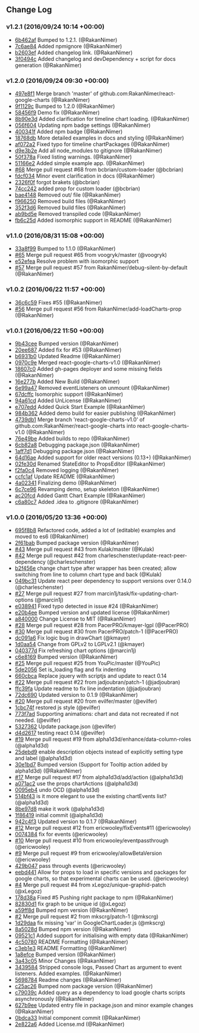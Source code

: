 ## Change Log

### v1.2.1 (2016/09/24 10:14 +00:00)
- [6b462af](https://github.com/RakanNimer/react-google-charts/commit/6b462af854f9ea504e02512206a5c5f2823624ee) Bumped to 1.2.1. (@RakanNimer)
- [7c6ae84](https://github.com/RakanNimer/react-google-charts/commit/7c6ae84c8be9548e8c6f22aa8025564005596a32) Added npmignore (@RakanNimer)
- [b2603ef](https://github.com/RakanNimer/react-google-charts/commit/b2603efdec608645823e90953f06e499c0901507) Added changelog link. (@RakanNimer)
- [3f0494c](https://github.com/RakanNimer/react-google-charts/commit/3f0494c70fa545bbafab247ed6c3ffca690f83b4) Added changelog and devDependency + script for docs generation (@RakanNimer)

### v1.2.0 (2016/09/24 09:30 +00:00)
- [497e8f1](https://github.com/RakanNimer/react-google-charts/commit/497e8f183cf59ceef92573ecce870b5e184cf193) Merge branch 'master' of github.com:RakanNimer/react-google-charts (@RakanNimer)
- [9f1129c](https://github.com/RakanNimer/react-google-charts/commit/9f1129c5fb39661a92aa3fd6b2e5fcf42bfe1327) Bumped to 1.2.0 (@RakanNimer)
- [58456f9](https://github.com/RakanNimer/react-google-charts/commit/58456f91d72f9d13f8d585a39670d19ad7ba87f6) Demo fix (@RakanNimer)
- [8b90e3d](https://github.com/RakanNimer/react-google-charts/commit/8b90e3d6474b510c2341612f23102578e2eee4e0) Added clarification for timeline chart loading. (@RakanNimer)
- [056f604](https://github.com/RakanNimer/react-google-charts/commit/056f6042da2d0c7c1a1890d8e9b9e4bd44d8a189) Updating npm badge settings (@RakanNimer)
- [400341f](https://github.com/RakanNimer/react-google-charts/commit/400341f6dc7eaede1c19df3a1685b05d06c4f759) Added npm badge (@RakanNimer)
- [18768db](https://github.com/RakanNimer/react-google-charts/commit/18768db69e99a8c0b1ed9c1980dec6ff818f250e) More detailed examples in docs and styling (@RakanNimer)
- [af072a2](https://github.com/RakanNimer/react-google-charts/commit/af072a2acee43d0fb9dbac61f437030466a824a3) Fixed typo for timeline chartPackages (@RakanNimer)
- [d9e3b2e](https://github.com/RakanNimer/react-google-charts/commit/d9e3b2e28aabbaa03f933b772c08bbada5ae9ea2) Add all node_modules to gitignore (@RakanNimer)
- [50f378a](https://github.com/RakanNimer/react-google-charts/commit/50f378a57bf2d102f494eaf1f2bf06d81d609325) Fixed listing warnings. (@RakanNimer)
- [51166e2](https://github.com/RakanNimer/react-google-charts/commit/51166e2b57dc05b43a95db7d63cb000bb87ab966) Added simple example app. (@RakanNimer)
- [#68](https://github.com/RakanNimer/react-google-charts/pull/68) Merge pull request #68 from bcbrian/custom-loader (@bcbrian)
- [fdcf034](https://github.com/RakanNimer/react-google-charts/commit/fdcf034c3586e64cc006b019e35ab5687aedc484) Minor event clarification in docs (@RakanNimer)
- [2326f0f](https://github.com/RakanNimer/react-google-charts/commit/2326f0f4f0f645f636b127f409617a9b88037ae4) forgot brakets (@bcbrian)
- [74cc242](https://github.com/RakanNimer/react-google-charts/commit/74cc242008a86e53ec9b2f14d5f04706fb98a34b) added prop for custom loader (@bcbrian)
- [bae4148](https://github.com/RakanNimer/react-google-charts/commit/bae4148caa3d652ae3ea46b3091fe4ea8605ba7f) Removed out/ file (@RakanNimer)
- [f966250](https://github.com/RakanNimer/react-google-charts/commit/f9662504854b5acc89fec8c371cbc4c4c1341eb6) Removed build files (@RakanNimer)
- [352f3d6](https://github.com/RakanNimer/react-google-charts/commit/352f3d650937eecc0cf42db5a74586f008f6df42) Removed build files (@RakanNimer)
- [ab9bd5e](https://github.com/RakanNimer/react-google-charts/commit/ab9bd5e93f3a6b7a7c558401d254fa24a7156a7d) Removed transpiled code (@RakanNimer)
- [fb6c25d](https://github.com/RakanNimer/react-google-charts/commit/fb6c25d2d20738c6b86523152a3e9ae05f8c24c0) Added isomorphic support in README (@RakanNimer)

### v1.1.0 (2016/08/31 15:08 +00:00)
- [33a8f99](https://github.com/RakanNimer/react-google-charts/commit/33a8f992d1d758f2a8920030c5d52b15494c9721) Bumped to 1.1.0 (@RakanNimer)
- [#65](https://github.com/RakanNimer/react-google-charts/pull/65) Merge pull request #65 from voogryk/master (@voogryk)
- [e52efea](https://github.com/RakanNimer/react-google-charts/commit/e52efea8a3fa98ca224fb06cac139f8814687ded) Resolve problem with isomorphic support
- [#57](https://github.com/RakanNimer/react-google-charts/pull/57) Merge pull request #57 from RakanNimer/debug-silent-by-default (@RakanNimer)

### v1.0.2 (2016/06/22 11:57 +00:00)
- [36c6c59](https://github.com/RakanNimer/react-google-charts/commit/36c6c59db34312a8e17f3e71d2936d36fcf6ba01) Fixes #55 (@RakanNimer)
- [#56](https://github.com/RakanNimer/react-google-charts/pull/56) Merge pull request #56 from RakanNimer/add-loadCharts-prop (@RakanNimer)

### v1.0.1 (2016/06/22 11:50 +00:00)
- [9b43cee](https://github.com/RakanNimer/react-google-charts/commit/9b43cee7a373f0ef55d33fed0b4d7e3f530e9b8a) Bumped version (@RakanNimer)
- [20ee687](https://github.com/RakanNimer/react-google-charts/commit/20ee68711d65eed99d8f86d17fc4b32cb3cb1744) Added fix for #53 (@RakanNimer)
- [b6931b0](https://github.com/RakanNimer/react-google-charts/commit/b6931b0ce6ec6baca8998c502dbee5c74667cab9) Updated Readme (@RakanNimer)
- [0970c9e](https://github.com/RakanNimer/react-google-charts/commit/0970c9ebf2ba94e9d3cef68f9a02fc00f0ecb180) Merged react-google-charts-v1.0 (@RakanNimer)
- [18607c0](https://github.com/RakanNimer/react-google-charts/commit/18607c05ac1eb158dd35fda8090fa5e9e342447c) Added gh-pages deployer and some missing fields (@RakanNimer)
- [16e277b](https://github.com/RakanNimer/react-google-charts/commit/16e277bca480e53a416e0277e3d208619c5aa25e) Added New Build (@RakanNimer)
- [6e99a47](https://github.com/RakanNimer/react-google-charts/commit/6e99a477ddc7223b67e2083c020dd51868a5632b) Removed eventListeners on unmount (@RakanNimer)
- [67dcffc](https://github.com/RakanNimer/react-google-charts/commit/67dcffc03929d0b845904c1c00664d54a19f0446) Isomorphic support (@RakanNimer)
- [94a61cd](https://github.com/RakanNimer/react-google-charts/commit/94a61cddacc37fd9f8ab3cd13e67e6483a4e1412) Added UnLicense (@RakanNimer)
- [e707edd](https://github.com/RakanNimer/react-google-charts/commit/e707edd7e0175273ebdc97f9559d38bec1e182ef) Added Quick Start Example (@RakanNimer)
- [984b362](https://github.com/RakanNimer/react-google-charts/commit/984b362b7f524f39abfafcd5d10e7b4766b4f18c) Added demo build for easier publishing (@RakanNimer)
- [4739db1](https://github.com/RakanNimer/react-google-charts/commit/4739db1ca28c37601838391cea6475bd0bade960) Merge branch 'react-google-charts-v1.0' of github.com:RakanNimer/react-google-charts into react-google-charts-v1.0 (@RakanNimer)
- [76e49be](https://github.com/RakanNimer/react-google-charts/commit/76e49be19a8cae54de7cd678074c0722b43d03cb) Added builds to repo (@RakanNimer)
- [6cb82a8](https://github.com/RakanNimer/react-google-charts/commit/6cb82a89e0b63e0221519188308b4b9f50a648d5) Debugging package.json (@RakanNimer)
- [1aff7d1](https://github.com/RakanNimer/react-google-charts/commit/1aff7d1199c836bf29bf01873c186a5a4b592c08) Debugging package.json (@RakanNimer)
- [64d16ae](https://github.com/RakanNimer/react-google-charts/commit/64d16aea1bb8de8a2636b01c9b969b81b8ddf7ae) Added support for older react versions (0.13+) (@RakanNimer)
- [02fe30d](https://github.com/RakanNimer/react-google-charts/commit/02fe30d8ddcdbe7fcae0ea11e5134511b6aae978) Renamed StateEditor to PropsEditor (@RakanNimer)
- [f2fa0c4](https://github.com/RakanNimer/react-google-charts/commit/f2fa0c4da63ba0906759d9c2b70c8a8ad2f6d602) Removed logging (@RakanNimer)
- [ccfc1af](https://github.com/RakanNimer/react-google-charts/commit/ccfc1af6579fdb0168494959ab041ccdf1312d98) Update README (@RakanNimer)
- [4a02341](https://github.com/RakanNimer/react-google-charts/commit/4a02341e3c0865a7ef0450d838fbf56b9b23b81e) Finalizing demo (@RakanNimer)
- [6c7ce96](https://github.com/RakanNimer/react-google-charts/commit/6c7ce961380fb174f180d49f09cfbca766d3279a) Revamping demo, setup skeleton (@RakanNimer)
- [ac20fcd](https://github.com/RakanNimer/react-google-charts/commit/ac20fcdbf85ad5e7dc740a03fc604d65924d52b3) Added Gantt Chart Example (@RakanNimer)
- [c6a80c7](https://github.com/RakanNimer/react-google-charts/commit/c6a80c7fd6fd4aa6d5937046c221617752d9b29c) Added .idea to .gitignore (@RakanNimer)

### v1.0.0 (2016/05/20 13:36 +00:00)
- [695f8b8](https://github.com/RakanNimer/react-google-charts/commit/695f8b8e04c10753e6681c974fb1860d8d898809) Refactored code, added a lot of (editable) examples and moved to es6 (@RakanNimer)
- [2f61bab](https://github.com/RakanNimer/react-google-charts/commit/2f61baba83bee00d9a7baca635a857d67905e261) Bumped package version (@RakanNimer)
- [#43](https://github.com/RakanNimer/react-google-charts/pull/43) Merge pull request #43 from Kulak/master (@Kulak)
- [#42](https://github.com/RakanNimer/react-google-charts/pull/42) Merge pull request #42 from charleschenster/update-react-peer-dependency (@charleschenster)
- [b2f456e](https://github.com/RakanNimer/react-google-charts/commit/b2f456ec1b906bbc9fdf968e3185e26fb7a0e617) change chart type after wrapper has been created; allow switching from line to column chart type and back (@Kulak)
- [049bc31](https://github.com/RakanNimer/react-google-charts/commit/049bc311666e709627fdb29864306c9afd8ff820) Update react peer dependency to support versions over 0.14.0 (@charleschenster)
- [#27](https://github.com/RakanNimer/react-google-charts/pull/27) Merge pull request #27 from marcin1j/task/fix-updating-chart-options (@marcin1j)
- [e038941](https://github.com/RakanNimer/react-google-charts/commit/e03894140612acab3979da81d89de5c49fa668aa) Fixed typo detected in issue #24 (@RakanNimer)
- [e20b4ee](https://github.com/RakanNimer/react-google-charts/commit/e20b4eeb7ddd79608940b1d71408cc9df26182e8) Bumped version and updated license (@RakanNimer)
- [a840000](https://github.com/RakanNimer/react-google-charts/commit/a840000942a00b187b466c6ee647eeda8f093d1b) Change License to MIT (@RakanNimer)
- [#28](https://github.com/RakanNimer/react-google-charts/pull/28) Merge pull request #28 from PacerPRO/kmayer-lgpl (@PacerPRO)
- [#30](https://github.com/RakanNimer/react-google-charts/pull/30) Merge pull request #30 from PacerPRO/patch-1 (@PacerPRO)
- [dc091a6](https://github.com/RakanNimer/react-google-charts/commit/dc091a661377934db369829e7580feb0d5c4fc09) Fix logic bug in drawChart (@kmayer)
- [1d0aa54](https://github.com/RakanNimer/react-google-charts/commit/1d0aa54687b7f7e621fa2a7329c46b930a31fcd6) Change from GPLv2 to LGPLv2.1 (@kmayer)
- [040377d](https://github.com/RakanNimer/react-google-charts/commit/040377d06b536a9738d7c6d62480dca2feb3e4c5) Fix refreshing chart options (@marcin1j)
- [c6e8169](https://github.com/RakanNimer/react-google-charts/commit/c6e8169811d25738d816f22c0ddd2302e08add43) Bumped version (@RakanNimer)
- [#25](https://github.com/RakanNimer/react-google-charts/pull/25) Merge pull request #25 from YouPic/master (@YouPic)
- [5de2056](https://github.com/RakanNimer/react-google-charts/commit/5de2056c89c586193ad0d7b8aa01302dca122798) Set is_loading flag and fix indenting
- [660cbca](https://github.com/RakanNimer/react-google-charts/commit/660cbca8f784f06862a767183e4550797d3995e7) Replace jquery with scriptjs and update to react 0.14
- [#22](https://github.com/RakanNimer/react-google-charts/pull/22) Merge pull request #22 from jadjoubran/patch-1 (@jadjoubran)
- [ffc39fa](https://github.com/RakanNimer/react-google-charts/commit/ffc39fab47fe067fb583ad0c6183f31dcdc6d8fd) Update readme to fix line indentation (@jadjoubran)
- [72dc690](https://github.com/RakanNimer/react-google-charts/commit/72dc6905965061f4571cd661d947a4ced2fd6561) Updated version to 0.1.9 (@RakanNimer)
- [#20](https://github.com/RakanNimer/react-google-charts/pull/20) Merge pull request #20 from evilfer/master (@evilfer)
- [1cbc74f](https://github.com/RakanNimer/react-google-charts/commit/1cbc74f6a591a4fefe84af5f0f31a81e94d52a83) restored js style (@evilfer)
- [773f7ad](https://github.com/RakanNimer/react-google-charts/commit/773f7adf53cf9da20730cf544837966b4c113812) Supporting animations: chart and data not recreated if not needed. (@evilfer)
- [5327362](https://github.com/RakanNimer/react-google-charts/commit/53273623c6207faa7619ac84159505a268d8e52b) Update package.json (@evilfer)
- [d4d2617](https://github.com/RakanNimer/react-google-charts/commit/d4d2617a146199084423810f4597dd6643f31efa) testing react 0.14 (@evilfer)
- [#19](https://github.com/RakanNimer/react-google-charts/pull/19) Merge pull request #19 from alpha1d3d/enhance/data-column-roles (@alpha1d3d)
- [25debd9](https://github.com/RakanNimer/react-google-charts/commit/25debd989bffed67007133bf134420928af0aab1) enable description objects instead of explicitly setting type and label (@alpha1d3d)
- [30e1bd7](https://github.com/RakanNimer/react-google-charts/commit/30e1bd7d9dc7b7bc74ff7ba9340f630591c85a75) Bumped version (Support for Tooltip action added by alpha1d3d) (@RakanNimer)
- [#17](https://github.com/RakanNimer/react-google-charts/pull/17) Merge pull request #17 from alpha1d3d/add/action (@alpha1d3d)
- [a071ac2](https://github.com/RakanNimer/react-google-charts/commit/a071ac283caf5f8f1feb40ce91a75609452fd86c) use the props chartActions (@alpha1d3d)
- [0095eb4](https://github.com/RakanNimer/react-google-charts/commit/0095eb43567e3ad94e9b5fec94a51d01c8e87985) undo OCD (@alpha1d3d)
- [514bf43](https://github.com/RakanNimer/react-google-charts/commit/514bf435a8d32aa84bbf6e75acdf9bd065f0ad9c) is it more elegant to use the existing chartEvents list? (@alpha1d3d)
- [8be97d8](https://github.com/RakanNimer/react-google-charts/commit/8be97d8cad45533287570302c522e419dafe964f) make it work (@alpha1d3d)
- [1f86419](https://github.com/RakanNimer/react-google-charts/commit/1f864199891f0af762df4aeb7ec8626c9d9f848b) initial commit (@alpha1d3d)
- [942c4f3](https://github.com/RakanNimer/react-google-charts/commit/942c4f3afa16b88b7c331c618b2bfd6be4243e5d) Updated version to 0.1.7 (@RakanNimer)
- [#12](https://github.com/RakanNimer/react-google-charts/pull/12) Merge pull request #12 from ericwooley/fixEvents#11 (@ericwooley)
- [0074384](https://github.com/RakanNimer/react-google-charts/commit/0074384c59ae8fa656a6fd5a5ae5ed4e05a19af7) fix for events (@ericwooley)
- [#10](https://github.com/RakanNimer/react-google-charts/pull/10) Merge pull request #10 from ericwooley/eventpassthrough (@ericwooley)
- [#9](https://github.com/RakanNimer/react-google-charts/pull/9) Merge pull request #9 from ericwooley/allowBetaVersion (@ericwooley)
- [429b047](https://github.com/RakanNimer/react-google-charts/commit/429b04775db8fe60b0d379096d678ac45b46243b) pass through events (@ericwooley)
- [eebd441](https://github.com/RakanNimer/react-google-charts/commit/eebd441834603e9e40ab0480108d2a6a6e81a2c9) Allow for props to load in specific versions and packages for google charts, so that experimental charts can be used. (@ericwooley)
- [#4](https://github.com/RakanNimer/react-google-charts/pull/4) Merge pull request #4 from xLegoz/unique-graphid-patch (@xLegoz)
- [178d38a](https://github.com/RakanNimer/react-google-charts/commit/178d38a62261ee053b1f77c405a9444f895bc3d7) Fixed #5 Pushing right package to npm (@RakanNimer)
- [82830d1](https://github.com/RakanNimer/react-google-charts/commit/82830d184e1a170466832a1b7789939cc836dbd7) fix graph to be unique id (@xLegoz)
- [a59ff8d](https://github.com/RakanNimer/react-google-charts/commit/a59ff8df1069f189d8d0dff45b67d745d88e08a6) Bumped npm version (@RakanNimer)
- [#2](https://github.com/RakanNimer/react-google-charts/pull/2) Merge pull request #2 from mkscrg/patch-1 (@mkscrg)
- [1d29daa](https://github.com/RakanNimer/react-google-charts/commit/1d29daadb2fbfb165feba16e76538f6447262e89) fix missing 'var' in GoogleChartLoader.js (@mkscrg)
- [8a5028d](https://github.com/RakanNimer/react-google-charts/commit/8a5028dbdf0c42366db70e859f38672043516891) Bumped npm version (@RakanNimer)
- [09521c1](https://github.com/RakanNimer/react-google-charts/commit/09521c15b93f04b97ffbf5b5dd2c8f8897841dd3) Added support for initialising with empty data (@RakanNimer)
- [4c50780](https://github.com/RakanNimer/react-google-charts/commit/4c50780a37d139d86fbe0f404eb2f7f0221b6faf) README Formatting (@RakanNimer)
- [c3eb1e3](https://github.com/RakanNimer/react-google-charts/commit/c3eb1e34fb04253ba06c9c726ec2efcd1a0624a4) README Formatting (@RakanNimer)
- [1a8efce](https://github.com/RakanNimer/react-google-charts/commit/1a8efcea378a7e9ca99e83443c3eb2d8eabea4f8) Bumped version (@RakanNimer)
- [3a43c05](https://github.com/RakanNimer/react-google-charts/commit/3a43c0518d7d383e9321b576754a86c2d747e4a4) Minor Changes (@RakanNimer)
- [3439584](https://github.com/RakanNimer/react-google-charts/commit/343958488529c0a1ac41553735ea007741add9ea) Stripped console logs, Passed Chart as argument to event listeners. Added examples. (@RakanNimer)
- [5698784](https://github.com/RakanNimer/react-google-charts/commit/5698784d33c702d5fed33f8a1f79d0a030c138b6) Readme changes (@RakanNimer)
- [c25ac26](https://github.com/RakanNimer/react-google-charts/commit/c25ac26b81bb72bdda741dec69eaa36ab556cfb5) Bumped nom package version (@RakanNimer)
- [c79039c](https://github.com/RakanNimer/react-google-charts/commit/c79039c06934d1d70811b6237cc6616320b92815) Added query as a dependency to load google charts scripts asynchronously (@RakanNimer)
- [627b9ee](https://github.com/RakanNimer/react-google-charts/commit/627b9eeb7c8b6417284b946d33a7035ea455087f) Updated entry file in package.json and minor example changes (@RakanNimer)
- [0bdca33](https://github.com/RakanNimer/react-google-charts/commit/0bdca3319442c50128955e0925875cab8ebee3e7) Initial component commit (@RakanNimer)
- [2e822a6](https://github.com/RakanNimer/react-google-charts/commit/2e822a644022c7bf0db83768a832efba512c375a) Added License.md (@RakanNimer)